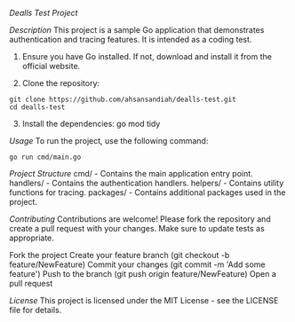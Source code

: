 *Dealls Test Project*

*Description*
This project is a sample Go application that demonstrates authentication and tracing features. It is intended as a coding test.


1. Ensure you have Go installed. If not, download and install it from the official website.

2. Clone the repository:
```
git clone https://github.com/ahsansandiah/dealls-test.git
cd dealls-test
```

3. Install the dependencies:
go mod tidy

*Usage*
To run the project, use the following command:
```
go run cmd/main.go
```


*Project Structure*
cmd/ - Contains the main application entry point.
handlers/ - Contains the authentication handlers.
helpers/ - Contains utility functions for tracing.
packages/ - Contains additional packages used in the project.


*Contributing*
Contributions are welcome! Please fork the repository and create a pull request with your changes. Make sure to update tests as appropriate.

Fork the project
Create your feature branch (git checkout -b feature/NewFeature)
Commit your changes (git commit -m 'Add some feature')
Push to the branch (git push origin feature/NewFeature)
Open a pull request


*License*
This project is licensed under the MIT License - see the LICENSE file for details.
